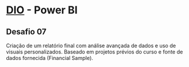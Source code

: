 # [DIO](https://www.dio.me) - Power BI
## Desafio 07
Criação de um relatório final com análise avançada de dados e uso de visuais personalizados. Baseado em projetos prévios do curso e fonte de dados fornecida (Financial Sample).